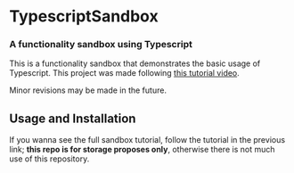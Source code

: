 # TypescriptSandbox

### A functionality sandbox using Typescript

This is a functionality sandbox that demonstrates the basic usage of Typescript. This project was made following [this tutorial video](https://youtu.be/rAy_3SIqT-E).

Minor revisions may be made in the future.

## Usage and Installation

If you wanna see the full sandbox tutorial, follow the tutorial in the previous link; **this repo is for storage proposes only**, otherwise there is not much use of this repository.
